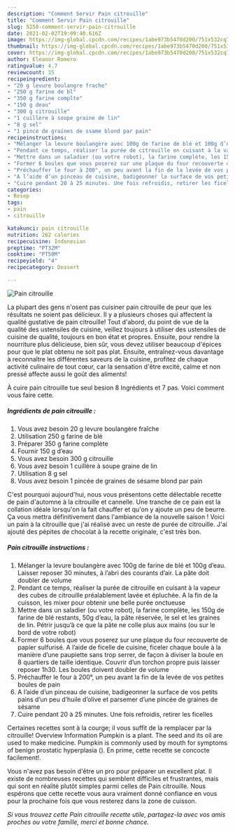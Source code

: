 ```yaml
---
description: "Comment Servir Pain citrouille"
title: "Comment Servir Pain citrouille"
slug: 5258-comment-servir-pain-citrouille
date: 2021-02-02T19:09:40.616Z
image: https://img-global.cpcdn.com/recipes/1abe973b5470d200/751x532cq70/pain-citrouille-photo-principale-de-la-recette.jpg
thumbnail: https://img-global.cpcdn.com/recipes/1abe973b5470d200/751x532cq70/pain-citrouille-photo-principale-de-la-recette.jpg
cover: https://img-global.cpcdn.com/recipes/1abe973b5470d200/751x532cq70/pain-citrouille-photo-principale-de-la-recette.jpg
author: Eleanor Romero
ratingvalue: 4.7
reviewcount: 15
recipeingredient:
- "20 g levure boulangre frache"
- "250 g farine de bl"
- "350 g farine complte"
- "150 g deau"
- "300 g citrouille"
- "1 cuillère à soupe graine de lin"
- "8 g sel"
- "1 pince de graines de ssame blond par pain"
recipeinstructions:
- "Mélanger la levure boulangère avec 100g de farine de blé et 100g d’eau. Laisser reposer 30 minutes, à l’abri des courants d’air. La pâte doit doubler de volume"
- "Pendant ce temps, réaliser la purée de citrouille en cuisant à la vapeur des cubes de citrouille préalablement lavée et épluchée. A la fin de la cuisson, les mixer pour obtenir une belle purée onctueuse"
- "Mettre dans un saladier (ou votre robot), la farine complète, les 150g de farine de blé restants, 50g d’eau, la pâte réservée, le sel et les graines de lin. Pétrir jusqu’à ce que la pâte ne colle plus aux mains (ou sur le bord de votre robot)"
- "Former 6 boules que vous poserez sur une plaque du four recouverte de papier sulfurisé. A l’aide de ficelle de cuisine, ficeler chaque boule à la manière d’une paupiette sans trop serrer, de façon à diviser la boule en 8 quartiers de taille identique. Couvrir d’un torchon propre puis laisser reposer 1h30. Les boules doivent doubler de volume"
- "Préchauffer le four à 200°, un peu avant la fin de la levée de vos petites boules de pain"
- "A l’aide d’un pinceau de cuisine, badigeonner la surface de vos petits pains d’un peu d’huile d’olive et parsemer d’une pincée de graines de sésame"
- "Cuire pendant 20 à 25 minutes. Une fois refroidis, retirer les ficelles"
categories:
- Resep
tags:
- pain
- citrouille

katakunci: pain citrouille 
nutrition: 262 calories
recipecuisine: Indonesian
preptime: "PT32M"
cooktime: "PT50M"
recipeyield: "4"
recipecategory: Dessert

---
```



![Pain citrouille](https://img-global.cpcdn.com/recipes/1abe973b5470d200/751x532cq70/pain-citrouille-photo-principale-de-la-recette.jpg)

La plupart des gens n'osent pas cuisiner pain citrouille de peur que les résultats ne soient pas délicieux. Il y a plusieurs choses qui affectent la qualité gustative de pain citrouille! Tout d'abord, du point de vue de la qualité des ustensiles de cuisine, veillez toujours à utiliser des ustensiles de cuisine de qualité, toujours en bon état et propres. Ensuite, pour rendre la nourriture plus délicieuse, bien sûr, vous devez utiliser beaucoup d'épices pour que le plat obtenu ne soit pas plat. Ensuite, entraînez-vous davantage à reconnaître les différentes saveurs de la cuisine, profitez de chaque activité culinaire de tout cœur, car la sensation d'être excité, calme et non pressé affecte aussi le goût des aliments!

<!--inarticleads1-->

À cuire pain citrouille tue seul besion 8 Ingrédients et 7 pas. Voici comment vous faire cette.

##### Ingrédients de pain citrouille :

1. Vous avez besoin 20 g levure boulangère fraîche
1. Utilisation 250 g farine de blé
1. Préparer 350 g farine complète
1. Fournir 150 g d’eau
1. Vous avez besoin 300 g citrouille
1. Vous avez besoin 1 cuillère à soupe graine de lin
1. Utilisation 8 g sel
1. Vous avez besoin 1 pincée de graines de sésame blond par pain


C&#39;est pourquoi aujourd&#39;hui, nous vous présentons cette délectable recette de pain d&#39;automne à la citrouille et cannelle. Une tranche de ce pain est la collation idéale lorsqu&#39;on la fait chauffer et qu&#39;on y ajoute un peu de beurre. Ça vous mettra définitivement dans l&#39;ambiance de la nouvelle saison ! Voici un pain à la citrouille que j&#39;ai réalisé avec un reste de purée de citrouille. J&#39;ai ajouté des pépites de chocolat à la recette originale, c&#39;est très bon. 

<!--inarticleads2-->

##### Pain citrouille instructions :

1. Mélanger la levure boulangère avec 100g de farine de blé et 100g d’eau. Laisser reposer 30 minutes, à l’abri des courants d’air. La pâte doit doubler de volume
1. Pendant ce temps, réaliser la purée de citrouille en cuisant à la vapeur des cubes de citrouille préalablement lavée et épluchée. A la fin de la cuisson, les mixer pour obtenir une belle purée onctueuse
1. Mettre dans un saladier (ou votre robot), la farine complète, les 150g de farine de blé restants, 50g d’eau, la pâte réservée, le sel et les graines de lin. Pétrir jusqu’à ce que la pâte ne colle plus aux mains (ou sur le bord de votre robot)
1. Former 6 boules que vous poserez sur une plaque du four recouverte de papier sulfurisé. A l’aide de ficelle de cuisine, ficeler chaque boule à la manière d’une paupiette sans trop serrer, de façon à diviser la boule en 8 quartiers de taille identique. Couvrir d’un torchon propre puis laisser reposer 1h30. Les boules doivent doubler de volume
1. Préchauffer le four à 200°, un peu avant la fin de la levée de vos petites boules de pain
1. A l’aide d’un pinceau de cuisine, badigeonner la surface de vos petits pains d’un peu d’huile d’olive et parsemer d’une pincée de graines de sésame
1. Cuire pendant 20 à 25 minutes. Une fois refroidis, retirer les ficelles


Certaines recettes sont à la courge; il vous suffit de la remplacer par la citrouille! Overview Information Pumpkin is a plant. The seed and its oil are used to make medicine. Pumpkin is commonly used by mouth for symptoms of benign prostatic hyperplasia (). En prime, cette recette se concocte facilement!. 

<!--inarticleads1-->

<p>
Vous n'avez pas besoin d'être un pro pour préparer un excellent plat. Il existe de nombreuses recettes qui semblent difficiles et frustrantes, mais qui sont en réalité plutôt simples parmi celles de Pain citrouille. Nous espérons que cette recette vous aura vraiment donné confiance en vous pour la prochaine fois que vous resterez dans la zone de cuisson.
</p>

<p>
<i>Si vous trouvez cette Pain citrouille recette utile, partagez-la avec vos amis proches ou votre famille, merci et bonne chance.</i>
</p>
